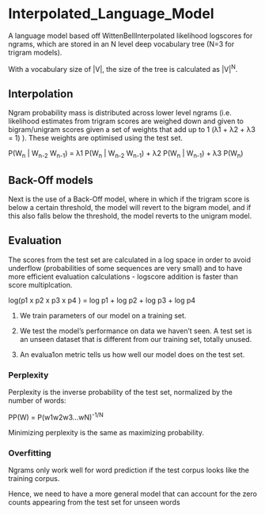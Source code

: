 # Interpolated_Language_Model

A language model based off WittenBellInterpolated likelihood logscores for ngrams, which are stored in an N level deep vocabulary tree (N=3 for trigram models).

With a vocabulary size of |V|, the size of the tree is calculated as |V|<sup>N</sup>.

## Interpolation

Ngram probability mass is distributed across lower level ngrams (i.e. likelihood estimates from trigram scores are weighed down and given to bigram/unigram scores given a set of weights that add up to 1 (&#955;1 + &#955;2 + &#955;3 = 1) ). These weights are optimised using the test set.

P(W<sub>n</sub> | W<sub>n-2</sub> W<sub>n-1</sub>) = &#955;1 P(W<sub>n</sub> | W<sub>n-2</sub> W<sub>n-1</sub>) +
&#955;2 P(W<sub>n</sub> | W<sub>n-1</sub>) + &#955;3 P(W<sub>n</sub>)

## Back-Off models

Next is the use of a Back-Off model, where in which if the trigram score is below a certain threshold, the model will revert 
to the bigram model, and if this also falls below the threshold, the model reverts to the unigram model.

## Evaluation

The scores from the test set are calculated in a log space in order to avoid underflow (probabilities of some sequences are very small) and to have more efficient evaluation calculations - logscore addition is faster than score multiplcation.

log(p1 x p2 x p3 x p4 ) = log p1 + log p2 + log p3 + log p4

1. We train parameters of our model on a training set.

2. We test the model’s performance on data we haven’t seen. A test set is an unseen dataset that is different from our training set, totally unused.

3. An evalua1on metric tells us how well our model does on the test set.

### Perplexity

Perplexity is the inverse probability of the test set, normalized by the number of words:

PP(W) = P(w1w2w3...wN)<sup>-1/N</sup>

Minimizing perplexity is the same as maximizing probability.

### Overfitting

Ngrams only work well for word prediction if the test corpus looks like the training corpus. 

Hence, we need to have a more general model that can account for the zero counts appearing from the test set for unseen words
